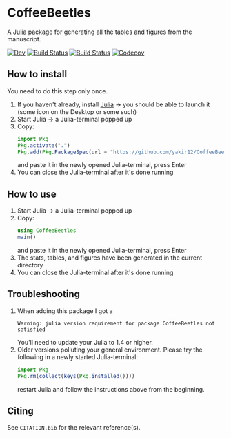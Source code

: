 # CoffeeBeetles
A [Julia](https://julialang.org/) package for generating all the tables and figures from the manuscript.

[![Dev](https://img.shields.io/badge/docs-dev-blue.svg)](https://yakir12.github.io/CoffeeBeetles.jl/dev)
[![Build Status](https://travis-ci.com/yakir12/CoffeeBeetles.jl.svg?branch=master)](https://travis-ci.com/yakir12/CoffeeBeetles.jl)
[![Build Status](https://ci.appveyor.com/api/projects/status/github/yakir12/CoffeeBeetles.jl?svg=true)](https://ci.appveyor.com/project/yakir12/CoffeeBeetles-jl)
[![Codecov](https://codecov.io/gh/yakir12/CoffeeBeetles.jl/branch/master/graph/badge.svg)](https://codecov.io/gh/yakir12/CoffeeBeetles.jl)

## How to install
You need to do this step only once.
1. If you haven't already, install [Julia](https://julialang.org/downloads/) -> you should be able to launch it (some icon on the Desktop or some such)
2. Start Julia -> a Julia-terminal popped up
3. Copy: 
   ```julia
   import Pkg
   Pkg.activate(".")
   Pkg.add(Pkg.PackageSpec(url = "https://github.com/yakir12/CoffeeBeetles.jl"))
   ```
   and paste it in the newly opened Julia-terminal, press Enter
4. You can close the Julia-terminal after it's done running

## How to use
1. Start Julia -> a Julia-terminal popped up
2. Copy: 
   ```julia
   using CoffeeBeetles
   main()
   ```
   and paste it in the newly opened Julia-terminal, press Enter
3. The stats, tables, and figures have been generated in the current directory
4. You can close the Julia-terminal after it's done running

## Troubleshooting
1. When adding this package I got a
   ```
   Warning: julia version requirement for package CoffeeBeetles not satisfied
   ```
   You'll need to update your Julia to 1.4 or higher. 
2. Older versions polluting your general environment.
   Please try the following in a newly started Julia-terminal:
   ```julia
   import Pkg
   Pkg.rm(collect(keys(Pkg.installed())))
   ```
   restart Julia and follow the instructions above from the beginning.

## Citing

See `CITATION.bib` for the relevant reference(s).
